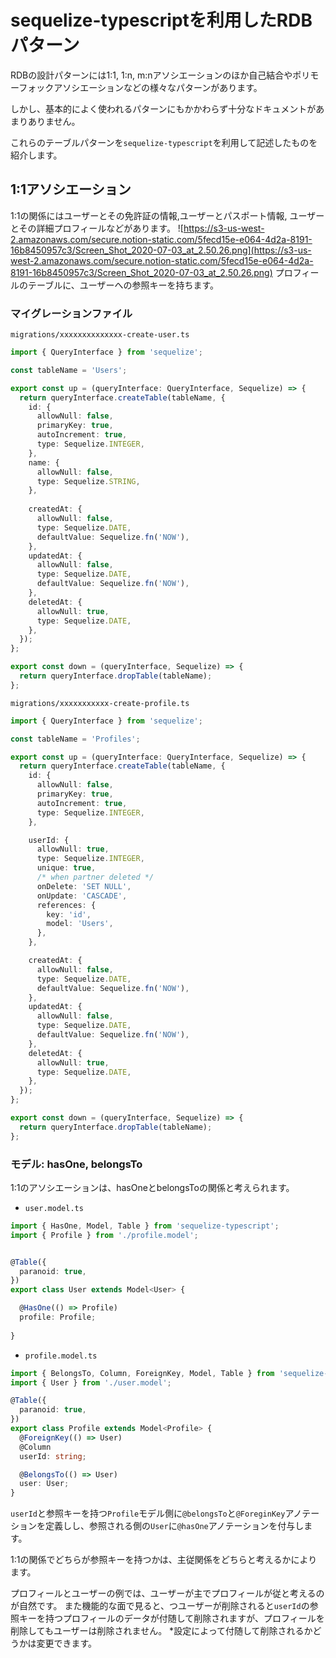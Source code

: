# sequelize-typescriptを利用したRDBパターン
RDBの設計パターンには1:1, 1:n, m:nアソシエーションのほか自己結合やポリモーフォックアソシエーションなどの様々なパターンがあります。    

しかし、基本的によく使われるパターンにもかかわらず十分なドキュメントがあまりありません。

これらのテーブルパターンを`sequelize-typescript`を利用して記述したものを紹介します。

## 1:1アソシエーション
1:1の関係にはユーザーとその免許証の情報,ユーザーとパスポート情報, ユーザーとその詳細プロフィールなどがあります。
![https://s3-us-west-2.amazonaws.com/secure.notion-static.com/5fecd15e-e064-4d2a-8191-16b8450957c3/Screen_Shot_2020-07-03_at_2.50.26.png](https://s3-us-west-2.amazonaws.com/secure.notion-static.com/5fecd15e-e064-4d2a-8191-16b8450957c3/Screen_Shot_2020-07-03_at_2.50.26.png)
プロフィールのテーブルに、ユーザーへの参照キーを持ちます。


### マイグレーションファイル

`migrations/xxxxxxxxxxxxxx-create-user.ts`
```typescript
import { QueryInterface } from 'sequelize';

const tableName = 'Users';

export const up = (queryInterface: QueryInterface, Sequelize) => {
  return queryInterface.createTable(tableName, {
    id: {
      allowNull: false,
      primaryKey: true,
      autoIncrement: true,
      type: Sequelize.INTEGER,
    },
    name: {
      allowNull: false,
      type: Sequelize.STRING,
    },
   
    createdAt: {
      allowNull: false,
      type: Sequelize.DATE,
      defaultValue: Sequelize.fn('NOW'),
    },
    updatedAt: {
      allowNull: false,
      type: Sequelize.DATE,
      defaultValue: Sequelize.fn('NOW'),
    },
    deletedAt: {
      allowNull: true,
      type: Sequelize.DATE,
    },
  });
};

export const down = (queryInterface, Sequelize) => {
  return queryInterface.dropTable(tableName);
};

```

`migrations/xxxxxxxxxxx-create-profile.ts`

```typescript
import { QueryInterface } from 'sequelize';

const tableName = 'Profiles';

export const up = (queryInterface: QueryInterface, Sequelize) => {
  return queryInterface.createTable(tableName, {
    id: {
      allowNull: false,
      primaryKey: true,
      autoIncrement: true,
      type: Sequelize.INTEGER,
    },

    userId: {
      allowNull: true,
      type: Sequelize.INTEGER,
      unique: true,
      /* when partner deleted */
      onDelete: 'SET NULL',
      onUpdate: 'CASCADE',
      references: {
        key: 'id',
        model: 'Users',
      },
    },

    createdAt: {
      allowNull: false,
      type: Sequelize.DATE,
      defaultValue: Sequelize.fn('NOW'),
    },
    updatedAt: {
      allowNull: false,
      type: Sequelize.DATE,
      defaultValue: Sequelize.fn('NOW'),
    },
    deletedAt: {
      allowNull: true,
      type: Sequelize.DATE,
    },
  });
};

export const down = (queryInterface, Sequelize) => {
  return queryInterface.dropTable(tableName);
};

```

### モデル: hasOne, belongsTo

1:1のアソシエーションは、hasOneとbelongsToの関係と考えられます。

- `user.model.ts`

```typescript
import { HasOne, Model, Table } from 'sequelize-typescript';
import { Profile } from './profile.model';


@Table({
  paranoid: true,
})
export class User extends Model<User> {

  @HasOne(() => Profile)
  profile: Profile;
  
}
```

- `profile.model.ts`
```typescript
import { BelongsTo, Column, ForeignKey, Model, Table } from 'sequelize-typescript';
import { User } from './user.model';

@Table({
  paranoid: true,
})
export class Profile extends Model<Profile> {
  @ForeignKey(() => User)
  @Column
  userId: string;

  @BelongsTo(() => User)
  user: User;
}

```

`userId`と参照キーを持つ`Profile`モデル側に`@belongsTo`と`@ForeginKey`アノテーションを定義しし、参照される側の`User`に`@hasOne`アノテーションを付与します。

1:1の関係でどちらが参照キーを持つかは、主従関係をどちらと考えるかによります。

プロフィールとユーザーの例では、ユーザーが主でプロフィールが従と考えるのが自然です。
また機能的な面で見ると、つユーザーが削除されると`userId`の参照キーを持つプロフィールのデータが付随して削除されますが、プロフィールを削除してもユーザーは削除されません。
*設定によって付随して削除されるかどうかは変更できます。
